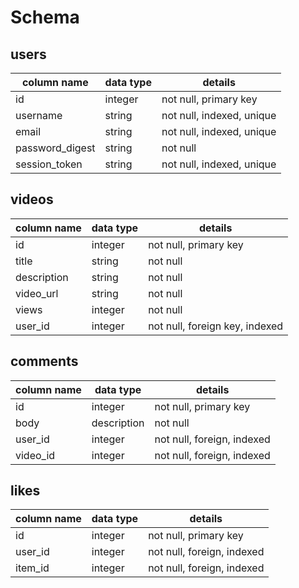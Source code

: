 # Schema

## users
column name | data type | details
----------- | --------- | -------
id | integer | not null, primary key
username | string | not null, indexed, unique
email | string | not null, indexed, unique
password_digest | string | not null
session_token | string | not null, indexed, unique

## videos
column name | data type | details
----------- | --------- | -------
id | integer | not null, primary key
title | string | not null
description | string | not null
video_url | string | not null
views | integer | not null
user_id | integer | not null, foreign key, indexed

## comments
column name | data type | details
----------- | --------- | -------
id | integer | not null, primary key
body | description | not null
user_id | integer | not null, foreign, indexed
video_id | integer | not null, foreign, indexed

## likes
column name | data type | details
----------- | --------- | -------
id | integer | not null, primary key
user_id | integer | not null, foreign, indexed
item_id | integer | not null, foreign, indexed
